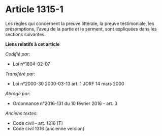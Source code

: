 # Article 1315-1

Les règles qui concernent la preuve littérale, la preuve testimoniale, les présomptions, l'aveu de la partie et le serment,
sont expliquées dans les sections suivantes.

**Liens relatifs à cet article**

_Codifié par_:

  - Loi n°1804-02-07

_Transféré par_:

  - Loi n°2000-30 2000-03-13 art. 1 JORF 14 mars 2000

_Abrogé par_:

  - Ordonnance n°2016-131 du 10 février 2016 - art. 3

_Anciens textes_:

  - Code civil - art. 1316 (T)
  - Code civil 1316 (ancienne version)

